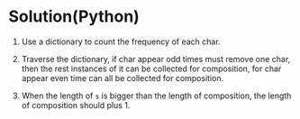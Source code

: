 # Solution(Python)

1. Use a dictionary to count the frequency of each char.

2. Traverse the dictionary, if char appear odd times must remove one char, then the rest instances of it can be collected for composition, for char appear even time can all be collected for composition.

3. When the length of `s` is bigger than the length of composition, the length of composition should plus 1.